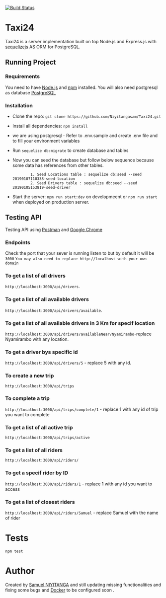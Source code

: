 
[![Build Status](https://travis-ci.org/Niyitangasam/taxi.svg?branch=master)](https://travis-ci.org/Niyitangasam/taxi)
	
# Taxi24



Taxi24 is a server implementation built on top Node.js and Express.js with [sequelizejs](http://docs.sequelizejs.com/) AS ORM for  PostgreSQL. 


## Running Project

### Requirements


You need to have [Node.js](https://nodejs.org/en/) and [npm](https://www.npmjs.com/) installed.
You will also need postgresql as database [PostgreSQL](https://www.postgresql.org/)


### Installation

* Clone the repo: `git clone https://github.com/Niyitangasam/Taxi24.git`

* Install all dependencies: `npm install`

* we are using postgresql - Refer to .env.sample and create .env file and to fill your environment variables
* Run `sequelize db:migrate` to create database and tables

* Now you can seed the database but follow below sequence because some data has references from other tables.
         
              1. Seed Locations table : sequelize db:seed --seed 20190107110338-seed-location
              2. Seed Drivers table : sequelize db:seed --seed 20190105153819-seed-driver
 
* Start the server: `npm run start:dev` on developmeent or `npm run start` when deployed on production server.


## Testing API

Testing API using [Postman](https://www.getpostman.com) and [Google Chrome](https://www.google.com/chrome/)

### Endpoints

Check the port that your sever is running  listen to but by default it will be `3000`
``You may also need to replace http://localhost with your own domain``

 ###  To get a list of all drivers
  `http://localhost:3000/api/drivers`.
 ###  To get a list of all available drivers
  `http://localhost:3000/api/drivers/available`.
 ###  To get a list of all available drivers in 3 Km for specif location
  `http://localhost:3000/api/drivers/availableNear/Nyamirambo`-replace Nyamirambo with any location.
 ###  To get a driver bys specific id 
  `http://localhost:3000/api/drivers/5` - replace 5 with any id.
 ###  To create a new trip
 `http://localhost:3000/api/trips`
 ###  To complete a trip
  `http://localhost:3000/api/trips/complete/1` - replace 1 with any id of trip you want to complete
 ###  To get a list of all active trip
 `http://localhost:3000/api/trips/active`
 ###  To get a list of all riders
  `http://localhost:3000/api/riders/`
 ### To get a specif rider by ID
  `http://localhost:3000/api/riders/1` - replace 1 with any id you want to access
 ###  To get a list of closest riders
  `http://localhost:3000/api/riders/Samuel` - replace Samuel with the name of rider
    
# Tests

`npm test`

# Author 

Created  by [Samuel NIYITANGA](https://github.com/Niyitangasam/) and still updating missing functionalities and fixing some bugs and [Docker](https://www.docker.com/community-edition) to be configured soon .
